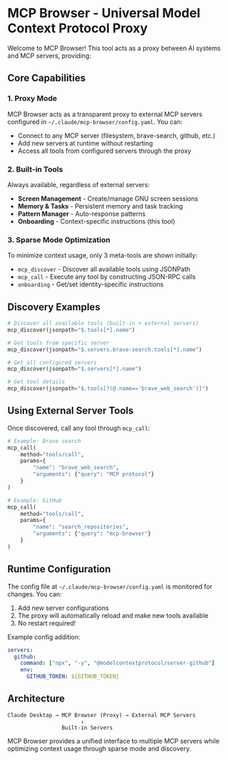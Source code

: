 # MCP Browser - Universal Model Context Protocol Proxy

Welcome to MCP Browser! This tool acts as a proxy between AI systems and MCP servers, providing:

## Core Capabilities

### 1. **Proxy Mode**
MCP Browser acts as a transparent proxy to external MCP servers configured in `~/.claude/mcp-browser/config.yaml`. You can:
- Connect to any MCP server (filesystem, brave-search, github, etc.)
- Add new servers at runtime without restarting
- Access all tools from configured servers through the proxy

### 2. **Built-in Tools**
Always available, regardless of external servers:
- **Screen Management** - Create/manage GNU screen sessions
- **Memory & Tasks** - Persistent memory and task tracking
- **Pattern Manager** - Auto-response patterns
- **Onboarding** - Context-specific instructions (this tool)

### 3. **Sparse Mode Optimization**
To minimize context usage, only 3 meta-tools are shown initially:
- `mcp_discover` - Discover all available tools using JSONPath
- `mcp_call` - Execute any tool by constructing JSON-RPC calls
- `onboarding` - Get/set identity-specific instructions

## Discovery Examples

```python
# Discover all available tools (built-in + external servers)
mcp_discover(jsonpath="$.tools[*].name")

# Get tools from specific server
mcp_discover(jsonpath="$.servers.brave-search.tools[*].name")

# Get all configured servers
mcp_discover(jsonpath="$.servers[*].name")

# Get tool details
mcp_discover(jsonpath="$.tools[?(@.name=='brave_web_search')]")
```

## Using External Server Tools

Once discovered, call any tool through `mcp_call`:

```python
# Example: Brave search
mcp_call(
    method="tools/call",
    params={
        "name": "brave_web_search",
        "arguments": {"query": "MCP protocol"}
    }
)

# Example: GitHub
mcp_call(
    method="tools/call", 
    params={
        "name": "search_repositories",
        "arguments": {"query": "mcp-browser"}
    }
)
```

## Runtime Configuration

The config file at `~/.claude/mcp-browser/config.yaml` is monitored for changes. You can:
1. Add new server configurations
2. The proxy will automatically reload and make new tools available
3. No restart required!

Example config addition:
```yaml
servers:
  github:
    command: ["npx", "-y", "@modelcontextprotocol/server-github"]
    env:
      GITHUB_TOKEN: ${GITHUB_TOKEN}
```

## Architecture

```
Claude Desktop → MCP Browser (Proxy) → External MCP Servers
                       ↓
                 Built-in Servers
```

MCP Browser provides a unified interface to multiple MCP servers while optimizing context usage through sparse mode and discovery.